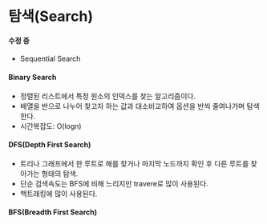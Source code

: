 # 탐색(Search)

#### 수정 중

- Sequential Search

#### Binary Search

- 정렬된 리스트에서 특정 원소의 인덱스를 찾는 알고리즘이다.
- 배열을 반으로 나누어 찾고자 하는 값과 대소비교하여 옵션을 반씩 줄여나가며 탐색한다.
- 시간복잡도: O(logn)

#### DFS(Depth First Search)

- 트리나 그래프에서 한 루트로 해를 찾거나 마지막 노드까지 확인 후 다른 루트를 찾아가는 형태의 탐색.
- 단순 검색속도는 BFS에 비해 느리지만 travere로 많이 사용된다.
- 백트래킹에 많이 사용된다.

#### BFS(Breadth First Search)